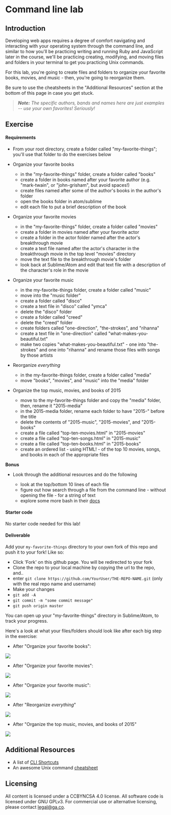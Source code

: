 <!--
Market: SF
-->

# Command line lab

## Introduction

Developing web apps requires a degree of comfort navigating and interacting with your operating system through the command line, and similar to how you'll be practicing writing and running Ruby and JavaScript later in the course, we'll be practicing creating, modifying, and moving files and folders in your terminal to get you practicing Unix commands.

For this lab, you're going to create files and folders to organize your favorite books, movies, and music - then, you're going to reorganize them.

Be sure to use the cheatsheets in the "Additional Resources" section at the bottom of this page in case you get stuck.

> ***Note:*** _The specific authors, bands and names here are just examples -- use your own favorites! Seriously!_

## Exercise

#### Requirements

- From your root directory, create a folder called "my-favorite-things"; you'll use that folder to do the exercises below

- Organize your favorite books

  - in the "my-favorite-things" folder, create a folder called "books"
  - create a folder in books named after your favorite author (e.g. "mark-twain", or "john-grisham", but avoid spaces!)
  - create files named after some of the author's books in the author's folder
  - open the books folder in atom/sublime
  - edit each file to put a brief description of the book


- Organize your favorite movies

  - in the "my-favorite-things" folder, create a folder called "movies"
  - create a folder in movies named after your favorite actor
  - create a folder in the actor folder named after the actor's breakthrough movie
  - create a text file named after the actor's character in the breakthrough movie in the top level "movies" directory
  - move the text file to the breakthrough movie's folder
  - look back at Sublime/Atom and edit that text file with a description of the character's role in the movie


- Organize your favorite music

  - in the my-favorite-things folder, create a folder called "music"
  - move into the "music folder"
  - create a folder called "disco"
  - create a text file in "disco" called "ymca"
  - delete the "disco" folder
  - create a folder called "creed"
  - delete the "creed" folder
  - create folders called "one-direction", "the-strokes", and "rihanna"
  - create a text file in "one-direction" called "what-makes-you-beautiful.txt"
  - make two copies "what-makes-you-beautiful.txt" - one into "the-strokes" and one into "rihanna" and rename those files with songs by those artists


- Reorganize _everything_

  - in the my-favorite-things folder, create a folder called "media"
  - move "books", "movies", and "music" into the "media" folder


- Organize the top music, movies, and books of 2015

  - move to the my-favorite-things folder and copy the "media" folder, then, rename it "2015-media"
  - in the 2015-media folder, rename each folder to have "2015-" before the title
  - delete the contents of "2015-music", "2015-movies", and "2015-books"
  - create a file called "top-ten-movies.html" in "2015-movies"
  - create a file called "top-ten-songs.html" in "2015-music"
  - create a file called "top-ten-books.html" in "2015-books"
  - create an ordered list - using HTML! - of the top 10 movies, songs, and books in each of the appropriate files

**Bonus**

- Look through the additional resources and do the following

  - look at the top/bottom 10 lines of each file
  - figure out how search through a file from the command line - without opening the file - for a string of text
  - explore some more bash in their [docs](https://www.gnu.org/software/bash/manual/bashref.html)

#### Starter code

No starter code needed for this lab!

#### Deliverable

Add your `my-favorite-things` directory to your own fork of this repo and push it to your fork! Like so:

- Click 'Fork' on this github page. You will be redirected to your fork
- Clone the repo to your local machine by copying the url to the repo, and..
- enter `git clone https://github.com/YourUser/THE-REPO-NAME.git` (only with the real repo name and username)
- Make your changes
- `git add -A`
- `git commit -m "some commit message"`
- `git push origin master`

You can open up your "my-favorite-things" directory in Sublime/Atom, to track your progress.

Here's a look at what your files/folders should look like after each big step in the exercise:

- After "Organize your favorite books":

![](https://i.imgur.com/ySAjOeO.png)

- After "Organize your favorite movies":

![](https://i.imgur.com/h8WcyVE.png)

- After "Organize your favorite music":

![](https://i.imgur.com/T4E3eAg.png)

- After "Reorganize _everything_"

![](https://i.imgur.com/GEoIps9.png)

- After "Organize the top music, movies, and books of 2015"

![](https://i.imgur.com/EM2m8mL.png)


## Additional Resources

- A list of [CLI Shortcuts](https://gist.github.com/alexpchin/01caa027b825d5f98871)
- An awesome Unix command [cheatsheet](https://github.com/veltman/clmystery/blob/master/cheatsheet.md)

## Licensing
All content is licensed under a CC­BY­NC­SA 4.0 license.
All software code is licensed under GNU GPLv3. For commercial use or alternative licensing, please contact legal@ga.co.
